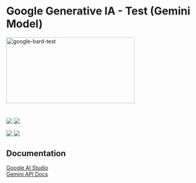 # Google Generative IA - Test (Gemini Model)

<a href="https://gemini.google.com/app"><img src="https://founderz.com/blog/wp-content/uploads/2024/02/gemini-min.jpeg" alt="google-bard-test"  width="340" height="175" /></a>

# 

![](https://img.shields.io/github/package-json/v/AlehoDev/googlegenerative-ai-test?style=plastic)
![](https://img.shields.io/github/issues/AlehoDev/googlegenerative-ai-test?style=plastic)

![](https://img.shields.io/github/last-commit/AlehoDev/googlegenerative-ai-test?style=plastic)
![](https://img.shields.io/github/commit-activity/y/AlehoDev/googlegenerative-ai-test?style=plastic)

## Documentation


<a href="https://makersuite.google.com/">Google AI Studio</a>
<br>
<a href="https://ai.google.dev/docs">Gemini API Docs</a>